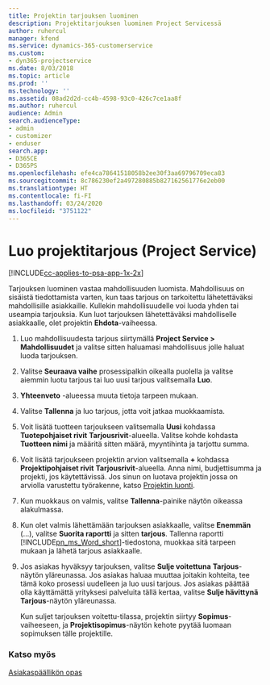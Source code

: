 ```yaml
---
title: Projektin tarjouksen luominen
description: Projektitarjouksen luominen Project Servicessä
author: ruhercul
manager: kfend
ms.service: dynamics-365-customerservice
ms.custom:
- dyn365-projectservice
ms.date: 8/03/2018
ms.topic: article
ms.prod: ''
ms.technology: ''
ms.assetid: 08ad2d2d-cc4b-4598-93c0-426c7ce1aa8f
ms.author: ruhercul
audience: Admin
search.audienceType:
- admin
- customizer
- enduser
search.app:
- D365CE
- D365PS
ms.openlocfilehash: efe4ca78641518058b2ee30f3aa69796709eca83
ms.sourcegitcommit: 8c786230ef2a497280885b827162561776e2eb00
ms.translationtype: HT
ms.contentlocale: fi-FI
ms.lasthandoff: 03/24/2020
ms.locfileid: "3751122"
---
```

# <a name="create-a-project-quote-project-service"></a>Luo projektitarjous (Project Service)

[!INCLUDE[cc-applies-to-psa-app-1x-2x](../includes/cc-applies-to-psa-app-1x-2x.md)]

Tarjouksen luominen vastaa mahdollisuuden luomista. Mahdollisuus on sisäistä tiedottamista varten, kun taas tarjous on tarkoitettu lähetettäväksi mahdollisille asiakkaille. Kullekin mahdollisuudelle voi luoda yhden tai useampia tarjouksia. Kun luot tarjouksen lähetettäväksi mahdolliselle asiakkaalle, olet projektin **Ehdota**-vaiheessa.  
  
1. Luo mahdollisuudesta tarjous siirtymällä **Project Service > Mahdollisuudet** ja valitse sitten haluamasi mahdollisuus jolle haluat luoda tarjouksen.  
  
2. Valitse **Seuraava vaihe** prosessipalkin oikealla puolella ja valitse aiemmin luotu tarjous tai luo uusi tarjous valitsemalla **Luo**.  
  
3. **Yhteenveto** -alueessa muuta tietoja tarpeen mukaan.  
  
4. Valitse **Tallenna** ja luo tarjous, jotta voit jatkaa muokkaamista.  
  
5. Voit lisätä tuotteen tarjoukseen valitsemalla **Uusi** kohdassa **Tuotepohjaiset rivit** **Tarjousrivit**-alueella. Valitse kohde kohdasta **Tuotteen nimi** ja määritä sitten määrä, myyntihinta ja tarjottu summa.  
  
6. Voit lisätä tarjoukseen projektin arvion valitsemalla **+** kohdassa **Projektipohjaiset rivit** **Tarjousrivit**-alueella. Anna nimi, budjettisumma ja projekti, jos käytettävissä. Jos sinun on luotava projektin jossa on arviolla varustettu työrakenne, katso [Projektin luonti](../project-service/create-project.md).  
  
7. Kun muokkaus on valmis, valitse **Tallenna**-painike näytön oikeassa alakulmassa.  
  
8. Kun olet valmis lähettämään tarjouksen asiakkaalle, valitse **Enemmän** (...), valitse **Suorita raportti** ja sitten **tarjous**. Tallenna raportti [!INCLUDE[pn_ms_Word_short](../includes/pn-ms-word-short.md)]-tiedostona, muokkaa sitä tarpeen mukaan ja lähetä tarjous asiakkaalle.  
  
9. Jos asiakas hyväksyy tarjouksen, valitse **Sulje voitettuna** **Tarjous**-näytön yläreunassa. Jos asiakas haluaa muuttaa joitakin kohteita, tee tämä koko prosessi uudelleen ja luo uusi tarjous. Jos asiakas päättää olla käyttämättä yrityksesi palveluita tällä kertaa, valitse **Sulje hävittynä** **Tarjous**-näytön yläreunassa.  
  
   Kun suljet tarjouksen voitettu-tilassa, projektin siirtyy **Sopimus**-vaiheeseen, ja **Projektisopimus**-näytön kehote pyytää luomaan sopimuksen tälle projektille.  
  
### <a name="see-also"></a>Katso myös  
 [Asiakaspäällikön opas](../project-service/account-manager-guide.md)
